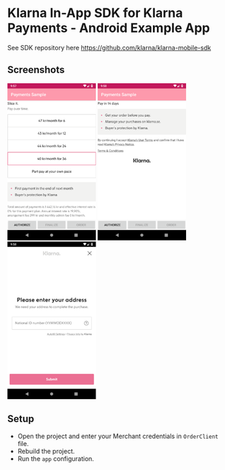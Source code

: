 # Klarna In-App SDK for Klarna Payments - Android Example App

See SDK repository here https://github.com/klarna/klarna-mobile-sdk

## Screenshots

<img src="Screenshots/Screenshot1.png" width="200"/> <img src="Screenshots/Screenshot2.png" width="200"/>  <img src="Screenshots/Screenshot3.png" width="200"/>


## Setup

* Open the project and enter your Merchant credentials in `OrderClient` file.
* Rebuild the project.
* Run the `app` configuration.

